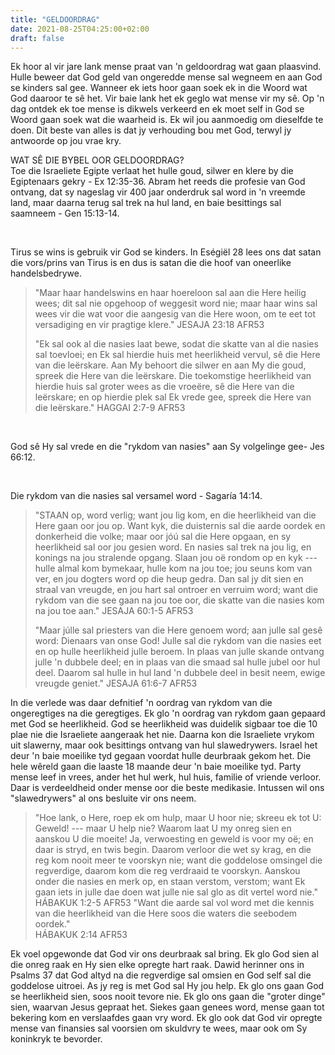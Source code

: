 ```yaml
---
title: "GELDOORDRAG"
date: 2021-08-25T04:25:00+02:00
draft: false
---
```

Ek hoor al vir jare lank mense praat van 'n geldoordrag wat gaan plaasvind. Hulle beweer dat God geld van ongeredde mense sal wegneem en aan God se kinders sal gee. Wanneer ek iets hoor gaan soek ek in die Woord wat God daaroor te sê het. Vir baie lank het ek geglo wat mense vir my sê. Op 'n dag ontdek ek toe mense is dikwels verkeerd en ek moet self in God se Woord gaan soek wat die waarheid is. Ek wil jou aanmoedig om dieselfde te doen. Dit beste van alles is dat jy verhouding bou met God, terwyl jy antwoorde op jou vrae kry.

WAT SÊ DIE BYBEL OOR GELDOORDRAG?   
Toe die Israeliete Egipte verlaat het hulle goud, silwer en klere by die Egiptenaars gekry - Ex 12:35-36. Abram het reeds die profesie van God ontvang, dat sy nageslag vir 400 jaar onderdruk sal word in 'n vreemde land, maar daarna terug sal trek na hul land, en baie besittings sal saamneem - Gen 15:13-14.

<br />

Tirus se wins is gebruik vir God se kinders. In Eségiël 28 lees ons dat satan die vors/prins van Tirus is en dus is satan die die hoof van oneerlike handelsbedrywe.
>
> "Maar haar handelswins en haar hoereloon sal aan die Here heilig wees; dit sal nie opgehoop of weggesit word nie; maar haar wins sal wees vir die wat voor die aangesig van die Here woon, om te eet tot versadiging en vir pragtige klere." JESAJA‬ ‭23:18‬ ‭AFR53‬‬
>
> "Ek sal ook al die nasies laat bewe, sodat die skatte van al die nasies sal toevloei; en Ek sal hierdie huis met heerlikheid vervul, sê die Here van die leërskare. Aan My behoort die silwer en aan My die goud, spreek die Here van die leërskare. Die toekomstige heerlikheid van hierdie huis sal groter wees as die vroeëre, sê die Here van die leërskare; en op hierdie plek sal Ek vrede gee, spreek die Here van die leërskare." HAGGAI‬ ‭2:7-9‬ ‭AFR53‬

<br />

God sê Hy sal vrede en die "rykdom van nasies" aan Sy volgelinge gee- Jes 66:12.

<br />

Die rykdom van die nasies sal versamel word - Sagaría 14:14.
>
> "STAAN op, word verlig; want jou lig kom, en die heerlikheid van die Here gaan oor jou op. Want kyk, die duisternis sal die aarde oordek en donkerheid die volke; maar oor jóú sal die Here opgaan, en sy heerlikheid sal oor jou gesien word. En nasies sal trek na jou lig, en konings na jou stralende opgang. Slaan jou oë rondom op en kyk --- hulle almal kom bymekaar, hulle kom na jou toe; jou seuns kom van ver, en jou dogters word op die heup gedra. Dan sal jy dit sien en straal van vreugde, en jou hart sal ontroer en verruim word; want die rykdom van die see gaan na jou toe oor, die skatte van die nasies kom na jou toe aan." JESAJA‬ ‭60:1-5‬ ‭AFR53‬‬
>
> "Maar júlle sal priesters van die Here genoem word; aan julle sal gesê word: Dienaars van onse God! Julle sal die rykdom van die nasies eet en op hulle heerlikheid julle beroem. In plaas van julle skande ontvang julle 'n dubbele deel; en in plaas van die smaad sal hulle jubel oor hul deel. Daarom sal hulle in hul land 'n dubbele deel in besit neem, ewige vreugde geniet." JESAJA‬ ‭61:6-7‬ ‭AFR53‬

In die verlede was daar defnitief 'n oordrag van rykdom van die ongeregtiges na die geregtiges. Ek glo 'n oordrag van rykdom gaan gepaard met God se heerlikheid. God se heerlikheid was duidelik sigbaar toe die 10 plae nie die Israeliete aangeraak het nie. Daarna kon die Israeliete vrykom uit slawerny, maar ook besittings ontvang van hul slawedrywers. Israel het deur 'n baie moeilike tyd gegaan voordat hulle deurbraak gekom het. Die hele wêreld gaan die laaste 18 maande deur 'n baie moeilike tyd. Party mense leef in vrees, ander het hul werk, hul huis, familie of vriende verloor. Daar is verdeeldheid onder mense oor die beste medikasie. Intussen wil ons "slawedrywers" al ons besluite vir ons neem.
> "Hoe lank, o Here, roep ek om hulp, maar U hoor nie; skreeu ek tot U: Geweld! --- maar U help nie? Waarom laat U my onreg sien en aanskou U die moeite! Ja, verwoesting en geweld is voor my oë; en daar is stryd, en twis begin. Daarom verloor die wet sy krag, en die reg kom nooit meer te voorskyn nie; want die goddelose omsingel die regverdige, daarom kom die reg verdraaid te voorskyn. Aanskou onder die nasies en merk op, en staan verstom, verstom; want Ek gaan iets in julle dae doen wat julle nie sal glo as dit vertel word nie."  
> ‭‭HÁBAKUK‬ ‭1:2-5‬ ‭AFR53‬‬
> "Want die aarde sal vol word met die kennis van die heerlikheid van die Here soos die waters die seebodem oordek."  
> ‭‭HÁBAKUK‬ ‭2:14‬ ‭AFR53‬‬

Ek voel opgewonde dat God vir ons deurbraak sal bring. Ek glo God sien al die onreg raak en Hy sien elke opregte hart raak. Dawid herinner ons in Psalms 37 dat God altyd na die regverdige sal omsien en God self sal die goddelose uitroei. As jy reg is met God sal Hy jou help. Ek glo ons gaan God se heerlikheid sien, soos nooit tevore nie. Ek glo ons gaan die "groter dinge" sien, waarvan Jesus gepraat het. Siekes gaan genees word, mense gaan tot bekering kom en verslaafdes gaan vry word. Ek glo ook dat God vir opregte mense van finansies sal voorsien om skuldvry te wees, maar ook om Sy koninkryk te bevorder.  

